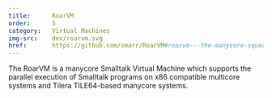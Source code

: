 ```yaml
---
title:      RoarVM
order:      5
category:   Virtual Machines
img-src:    dev/roarvm.svg
href:       https://github.com/smarr/RoarVM#roarvm---the-manycore-squeakvm
---
```

The RoarVM is a manycore Smalltalk Virtual Machine which supports the parallel execution of Smalltalk programs on x86 compatible multicore systems and Tilera TILE64-based manycore systems.